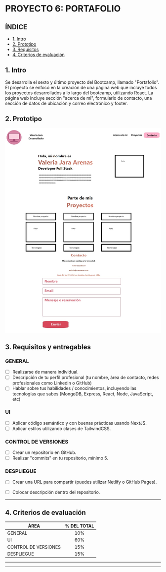 # PROYECTO 6: PORTAFOLIO

## **ÍNDICE**

* [1. Intro](#1-intro)
* [2. Prototipo](#2-prototipo)
* [3. Requisitos](#3-requisitos-y-entregables)
* [4. Criterios de evaluación](#4-criterios-de-evaluaci%C3%B3n)

## 1. Intro
Se desarrolla el sexto y último proyecto del Bootcamp, llamado "Portafolio". 
El proyecto se enfocó en la creación de una página web que incluye todos los proyectos desarrollados a lo largo del bootcamp, utilizando React. La página web incluye sección "acerca de mi", formulario de contacto, una sección de datos de ubicación y correo electrónico y footer.

## 2. Prototipo

![](./public/img/Prototipo.jpg)

## 3. Requisitos y entregables

### GENERAL

- [ ] Realizarse de manera individual.
- [ ] Descripción de tu perfil profesional (tu nombre, área de contacto, redes profesionales como Linkedin o GitHub)
- [ ] Hablar sobre tus habilidades / conocimientos, incluyendo las tecnologías que sabes (MongoDB, Express, React, Node, JavaScript, etc)

### UI

- [ ] Aplicar código semántico y con buenas prácticas usando NextJS.
- [ ] Aplicar estilos utilizando clases de TailwindCSS.

### CONTROL DE VERSIONES
- [ ] Crear un repositorio en GitHub.
- [ ] Realizar "commits" en tu repositorio, mínimo 5.

### DESPLIEGUE
- [ ] Crear una URL para compartir (puedes utilizar Netlify o GitHub Pages).
- [ ] Colocar descripción dentro del repositorio.


****

## 4. Criterios de evaluación

| ÁREA       | % DEL TOTAL |
| ------------- |:-------------:|
| GENERAL      | 10%     |
| UI      | 60%     |
| CONTROL DE VERSIONES | 15%      |
| DESPLIEGUE | 15%      |

****


****
